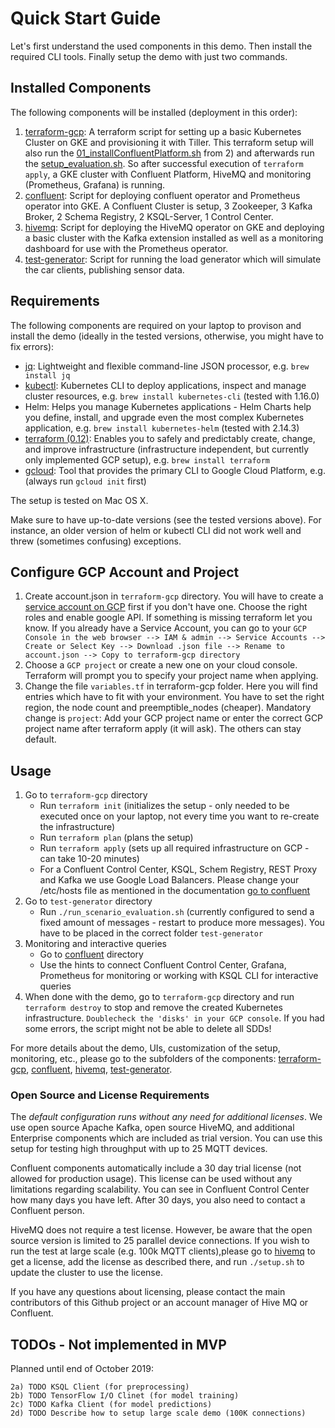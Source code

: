 # Quick Start Guide

Let's first understand the used components in this demo. Then install the required CLI tools. Finally setup the demo with just two commands.

## Installed Components

The following components will be installed (deployment in this order):

1) [terraform-gcp](terraform-gcp): A terraform script for setting up a basic Kubernetes Cluster on GKE and provisioning it with Tiller. This terraform setup will also run the [01_installConfluentPlatform.sh](confluent/01_installConfluentPlatform.sh) from 2) and afterwards run the [setup_evaluation.sh](hivemq/setup_evaluation.sh). So after successful execution of `terraform apply`, a GKE cluster with Confluent Platform, HiveMQ and monitoring (Prometheus, Grafana) is running.
2) [confluent](confluent): Script for deploying confluent operator and Prometheus operator into GKE. A Confluent Cluster is setup, 3 Zookeeper, 3 Kafka Broker, 2 Schema Registry, 2 KSQL-Server, 1 Control Center.
3) [hivemq](hivemq): Script for deploying the HiveMQ operator on GKE and deploying a basic cluster with the Kafka extension installed as well as a monitoring dashboard for use with the Prometheus operator.
4) [test-generator](test-generator): Script for running the load generator which will simulate the car clients, publishing sensor data.

## Requirements

The following components are required on your laptop to provison and install the demo (ideally in the tested versions, otherwise, you might have to fix errors):

* [jq](https://stedolan.github.io/jq/): Lightweight and flexible command-line JSON processor,  e.g. `brew install jq`
* [kubectl](https://kubernetes.io/docs/tasks/tools/install-kubectl/): Kubernetes CLI to deploy applications, inspect and manage cluster resources,  e.g. `brew install kubernetes-cli` (tested with 1.16.0)
* Helm: Helps you manage Kubernetes applications - Helm Charts help you define, install, and upgrade even the most complex Kubernetes application, e.g. `brew install kubernetes-helm` (tested with 2.14.3)
* [terraform (0.12)](https://www.terraform.io/downloads.html): Enables you to safely and predictably create, change, and improve infrastructure (infrastructure independent, but currently only implemented GCP setup), e.g. `brew install terraform`
* [gcloud](https://cloud.google.com/sdk/docs/quickstart-macos): Tool that provides the primary CLI to Google Cloud Platform, e.g.  (always run `gcloud init` first)

The setup is tested on Mac OS X.

Make sure to have up-to-date versions (see the tested versions above). For instance, an older version of helm or kubectl CLI did not work well and threw (sometimes confusing) exceptions.

## Configure GCP Account and Project

1) Create account.json in `terraform-gcp` directory. You will have to create a [service account on GCP](https://cloud.google.com/iam/docs/creating-managing-service-account-keys) first if you don't have one. Choose the right roles and enable google API. If something is missing terraform let you know. If you already have a Service Account, you can go to your `GCP Console in the web browser --> IAM & admin --> Service Accounts --> Create or Select Key --> Download .json file --> Rename to account.json --> Copy to terraform-gcp directory`
2) Choose a `GCP project` or create a new one on your cloud console. Terraform will prompt you to specify your project name when applying.
3) Change the file `variables.tf` in terraform-gcp folder. Here you will find entries which have to fit with your environment. You have to set the right region, the node count and preemptible_nodes (cheaper). Mandatory change is `project`: Add your GCP project name or enter the correct GCP project name after terraform apply (it will ask). The others can stay default.

## Usage

1. Go to `terraform-gcp` directory
    * Run `terraform init` (initializes the setup - only needed to be executed once on your laptop, not every time you want to re-create the infrastructure)
    * Run `terraform plan` (plans the setup)
    * Run `terraform apply` (sets up all required infrastructure on GCP - can take 10-20 minutes)
    * For a Confluent Control Center, KSQL, Schem Registry, REST Proxy and Kafka we use Google Load Balancers. Please change your /etc/hosts file as mentioned in the documentation [go to confluent](confluent/README.md)
2. Go to `test-generator` directory
    * Run `./run_scenario_evaluation.sh` (currently configured to send a fixed amount of messages - restart to produce more messages). You have to be placed in the correct folder `test-generator`
3. Monitoring and interactive queries
    * Go to [confluent](confluent) directory
    * Use the hints to connect Confluent Control Center, Grafana, Prometheus for monitoring or working with KSQL CLI for interactive queries
4. When done with the demo, go to `terraform-gcp` directory and run `terraform destroy` to stop and remove the created Kubernetes infrastructure. `Doublecheck the 'disks' in your GCP console`. If you had some errors, the script might not be able to delete all SDDs!

For more details about the demo, UIs, customization of the setup, monitoring, etc., please go to the subfolders of the components: [terraform-gcp](terraform-gcp), [confluent](confluent), [hivemq](hivemq), [test-generator](test-generator).

### Open Source and License Requirements

The *default configuration runs without any need for additional licenses*. We use open source Apache Kafka, open source HiveMQ, and additional Enterprise components which are included as trial version. You can use this setup for testing high throughput with up to 25 MQTT devices.

Confluent components automatically include a 30 day trial license (not allowed for production usage). This license can be used without any limitations regarding scalability. You can see in Confluent Control Center how many days you have left. After 30 days, you also need to contact a Confluent person.

HiveMQ does not require a test license. However, be aware that the open source version is limited to 25 parallel device connections. If you wish to run the test at large scale (e.g. 100k MQTT clients),please go to [hivemq](hivemq) to get a license, add the license as described there, and run `./setup.sh` to update the cluster to use the license.

If you have any questions about licensing, please contact the main contributors of this Github project or an account manager of Hive MQ or Confluent.

## TODOs - Not implemented in MVP

Planned until end of October 2019:

    2a) TODO KSQL Client (for preprocessing)
    2b) TODO TensorFlow I/O Clinet (for model training)
    2c) TODO Kafka Client (for model predictions)
    2d) TODO Describe how to setup large scale demo (100K connections) 
